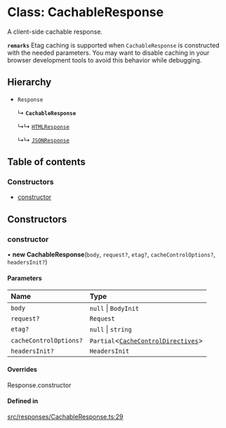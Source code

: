 # Class: CachableResponse

A client-side cachable response.

**`remarks`** Etag caching is supported when `CachableResponse` is constructed with the needed parameters.
You may want to disable caching in your browser development tools to avoid this behavior while debugging.

## Hierarchy

- `Response`

  ↳ **`CachableResponse`**

  ↳↳ [`HTMLResponse`](HTMLResponse.md)

  ↳↳ [`JSONResponse`](JSONResponse.md)

## Table of contents

### Constructors

- [constructor](CachableResponse.md#constructor)

## Constructors

### constructor

• **new CachableResponse**(`body`, `request?`, `etag?`, `cacheControlOptions?`, `headersInit?`)

#### Parameters

| Name | Type |
| :------ | :------ |
| `body` | ``null`` \| `BodyInit` |
| `request?` | `Request` |
| `etag?` | ``null`` \| `string` |
| `cacheControlOptions?` | `Partial`<[`CacheControlDirectives`](../interfaces/CacheControlDirectives.md)\> |
| `headersInit?` | `HeadersInit` |

#### Overrides

Response.constructor

#### Defined in

[src/responses/CachableResponse.ts:29](https://github.com/nirrius/keywork/blob/3dc0058/packages/app/src/responses/CachableResponse.ts#L29)
